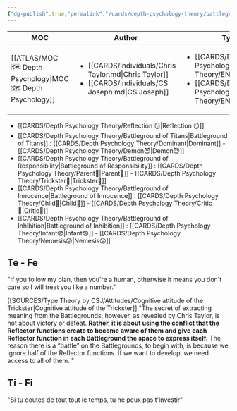```yaml
---
{"dg-publish":true,"permalink":"/cards/depth-psychology-theory/battleground/","created":"2023-01-02T11:26:41.128+01:00","updated":"2023-04-27T13:34:25.027+02:00"}
---
```


| MOC                                                             | Author                                                                                                                        | Type                                                                                                                        | Reference                                                 |
| --------------------------------------------------------------- | ----------------------------------------------------------------------------------------------------------------------------- | --------------------------------------------------------------------------------------------------------------------------- | --------------------------------------------------------- |
| [[ATLAS/MOC 🗺️ Depth Psychology\|MOC 🗺️ Depth Psychology]] | <ul><li>[[CARDS/Individuals/Chris Taylor.md\\|Chris Taylor]]</li><li>[[CARDS/Individuals/CS Joseph.md\\|CS Joseph]]</li></ul> | <ul><li>[[CARDS/Depth Psychology Theory/ENFP.md\\|ENFP]]</li><li>[[CARDS/Depth Psychology Theory/ENTP.md\\|ENTP]]</li></ul> | [CSJ Members Portal](https://offers.csjoseph.life/portal) |



- [[CARDS/Depth Psychology Theory/Reflection 🪞\|Reflection 🪞]] 
- [[CARDS/Depth Psychology Theory/Battleground of Titans\|Battleground of Titans]] : [[CARDS/Depth Psychology Theory/Dominant\|Dominant]] - [[CARDS/Depth Psychology Theory/Demon😈\|Demon😈]]
- [[CARDS/Depth Psychology Theory/Battleground of Responsibility\|Battleground of Responsibility]] : [[CARDS/Depth Psychology Theory/Parent🤨\|Parent🤨]] - [[CARDS/Depth Psychology Theory/Trickster🤡\|Trickster🤡]]
- [[CARDS/Depth Psychology Theory/Battleground of Innocence\|Battleground of Innocence]] : [[CARDS/Depth Psychology Theory/Child👼\|Child👼]] - [[CARDS/Depth Psychology Theory/Critic🤔\|Critic🤔]]
- [[CARDS/Depth Psychology Theory/Battleground of Inhibition\|Battleground of Inhibition]] : [[CARDS/Depth Psychology Theory/Infant😨\|Infant😨]] - [[CARDS/Depth Psychology Theory/Nemesis😟\|Nemesis😟]]  

## Te - Fe

"If you follow my plan, then you're a human, otherwise it means you don't care so I will treat you like a number."

[[SOURCES/Type Theory by CSJ/Attitudes/Cognitive attitude of the Trickster\|Cognitive attitude of the Trickster]]
"The secret of extracting meaning from the Battlegrounds, however, as revealed by Chris Taylor, is not about victory or defeat. **Rather, it is about using the conflict that the Reflector functions create to become aware of them and give each Reflector function in each Battleground the space to express itself.** The reason there is a “battle” on the Battlegrounds, to begin with, is because we ignore half of the Reflector functions. If we want to develop, we need access to all of them. "

## Ti - Fi
"Si tu doutes de tout tout le temps, tu ne peux pas t'investir"